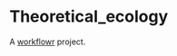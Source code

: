 # Theoretical_ecology

A [workflowr][] project.

[workflowr]: https://github.com/jdblischak/workflowr
